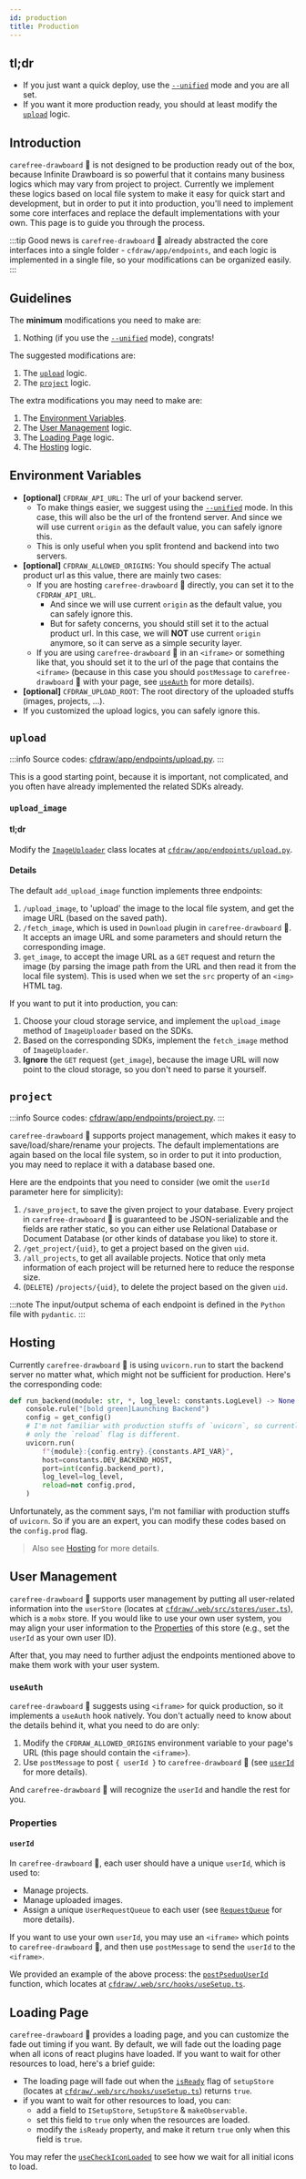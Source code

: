 ```yaml
---
id: production
title: Production
---
```


## tl;dr

* If you just want a quick deploy, use the [`--unified`](/docs/user-guides/hosting#--unified) mode and you are all set.
* If you want it more production ready, you should at least modify the [`upload`](#upload) logic.

## Introduction

`carefree-drawboard` 🎨 is not designed to be production ready out of the box, because Infinite Drawboard is so powerful that it contains many business logics which may vary from project to project. Currently we implement these logics based on local file system to make it easy for quick start and development, but in order to put it into production, you'll need to implement some core interfaces and replace the default implementations with your own. This page is to guide you through the process.

:::tip
Good news is `carefree-drawboard` 🎨 already abstracted the core interfaces into a single folder - `cfdraw/app/endpoints`, and each logic is implemented in a single file, so your modifications can be organized easily.
:::

## Guidelines

The **minimum** modifications you need to make are:
1. Nothing (if you use the [`--unified`](/docs/user-guides/hosting#--unified) mode), congrats!

The suggested modifications are:
1. The [`upload`](#upload) logic.
2. The [`project`](#project) logic.

The extra modifications you may need to make are:
1. The [Environment Variables](#environment-variables).
2. The [User Management](#user-management) logic.
3. The [Loading Page](#loading-page) logic.
4. The [Hosting](#hosting) logic.

## Environment Variables

* **[optional]** `CFDRAW_API_URL`: The url of your backend server.
  * To make things easier, we suggest using the [`--unified`](/docs/user-guides/hosting#--unified) mode. In this case, this will also be the url of the frontend server. And since we will use current `origin` as the default value, you can safely ignore this.
  * This is only useful when you split frontend and backend into two servers.
* **[optional]** `CFDRAW_ALLOWED_ORIGINS`: You should specify The actual product url as this value, there are mainly two cases:
  * If you are hosting `carefree-drawboard` 🎨 directly, you can set it to the `CFDRAW_API_URL`.
    * And since we will use current `origin` as the default value, you can safely ignore this.
    * But for safety concerns, you should still set it to the actual product url. In this case, we will **NOT** use current `origin` anymore, so it can serve as a simple security layer.
  * If you are using `carefree-drawboard` 🎨 in an `<iframe>` or something like that, you should set it to the url of the page that contains the `<iframe>` (because in this case you should `postMessage` to `carefree-drawboard` 🎨 with your page, see [`useAuth`](#useauth) for more details).
* **[optional]** `CFDRAW_UPLOAD_ROOT`: The root directory of the uploaded stuffs (images, projects, ...).
* If you customized the upload logics, you can safely ignore this.

## `upload`

:::info
Source codes: [cfdraw/app/endpoints/upload.py](https://github.com/carefree0910/carefree-drawboard/blob/dev/cfdraw/app/endpoints/upload.py).
:::

This is a good starting point, because it is important, not complicated, and you often have already implemented the related SDKs already.

### `upload_image`

#### tl;dr

Modify the [`ImageUploader`](https://github.com/carefree0910/carefree-drawboard/blob/1f59e518e856061e6aeef86b460e13a045072e14/cfdraw/app/endpoints/upload.py#L37) class locates at [`cfdraw/app/endpoints/upload.py`](https://github.com/carefree0910/carefree-drawboard/blob/dev/cfdraw/app/endpoints/upload.py).

#### Details

The default `add_upload_image` function implements three endpoints:

1. `/upload_image`, to 'upload' the image to the local file system, and get the image URL (based on the saved path).
2.  `/fetch_image`, which is used in `Download` plugin in `carefree-drawboard` 🎨. It accepts an image URL and some parameters and should return the corresponding image.
3.  `get_image`, to accept the image URL as a `GET` request and return the image (by parsing the image path from the URL and then read it from the local file system). This is used when we set the `src` property of an `<img>` HTML tag.

If you want to put it into production, you can:

1. Choose your cloud storage service, and implement the `upload_image` method of `ImageUploader` based on the SDKs.
2. Based on the corresponding SDKs, implement the `fetch_image` method of `ImageUploader`.
3. **Ignore** the `GET` request (`get_image`), because the image URL will now point to the cloud storage, so you don't need to parse it yourself.

## `project`

:::info
Source codes: [cfdraw/app/endpoints/project.py](https://github.com/carefree0910/carefree-drawboard/blob/dev/cfdraw/app/endpoints/project.py).
:::

`carefree-drawboard` 🎨 supports project management, which makes it easy to save/load/share/rename your projects. The default implementations are again based on the local file system, so in order to put it into production, you may need to replace it with a database based one.

Here are the endpoints that you need to consider (we omit the `userId` parameter here for simplicity):

1. `/save_project`, to save the given project to your database. Every project in `carefree-drawboard` 🎨 is guaranteed to be JSON-serializable and the fields are rather static, so you can either use Relational Database or Document Database (or other kinds of database you like) to store it.
2. `/get_project/{uid}`, to get a project based on the given `uid`.
3. `/all_projects`, to get all available projects. Notice that only meta information of each project will be returned here to reduce the response size.
4. (`DELETE`) `/projects/{uid}`, to delete the project based on the given `uid`.

:::note
The input/output schema of each endpoint is defined in the `Python` file with `pydantic`.
:::

## Hosting

Currently `carefree-drawboard` 🎨 is using `uvicorn.run` to start the backend server no matter what, which might not be sufficient for production. Here's the corresponding code:

```python title="cfdraw/utils/exec.py"
def run_backend(module: str, *, log_level: constants.LogLevel) -> None:
    console.rule("[bold green]Launching Backend")
    config = get_config()
    # I'm not familiar with production stuffs of `uvicorn`, so currently
    # only the `reload` flag is different.
    uvicorn.run(
        f"{module}:{config.entry}.{constants.API_VAR}",
        host=constants.DEV_BACKEND_HOST,
        port=int(config.backend_port),
        log_level=log_level,
        reload=not config.prod,
    )
```

Unfortunately, as the comment says, I'm not familiar with production stuffs of `uvicorn`. So if you are an expert, you can modify these codes based on the `config.prod` flag.

> Also see [Hosting](/docs/user-guides/hosting) for more details.

## User Management

`carefree-drawboard` 🎨 supports user management by putting all user-related information into the `userStore` (locates at [`cfdraw/.web/src/stores/user.ts`](https://github.com/carefree0910/carefree-drawboard/blob/dev/cfdraw/.web/src/stores/user.ts)), which is a `mobx` store. If you would like to use your own user system, you may align your user information to the [Properties](#properties) of this store (e.g., set the `userId` as your own user ID).

After that, you may need to further adjust the endpoints mentioned above to make them work with your user system.

### `useAuth`

`carefree-drawboard` 🎨 suggests using `<iframe>` for quick production, so it implements a `useAuth` hook natively. You don't actually need to know about the details behind it, what you need to do are only:
1. Modify the `CFDRAW_ALLOWED_ORIGINS` environment variable to your page's URL (this page should contain the `<iframe>`).
2. Use `postMessage` to post `{ userId }` to `carefree-drawboard` 🎨 (see [`userId`](#userid) for more details).

And `carefree-drawboard` 🎨 will recognize the `userId` and handle the rest for you.

### Properties

#### `userId`

In `carefree-drawboard` 🎨, each user should have a unique `userId`, which is used to:

* Manage projects.
* Manage uploaded images.
* Assign a unique `UserRequestQueue` to each user (see [`RequestQueue`](/docs/user-guides/features#requestqueue) for more details).

If you want to use your own `userId`, you may use an `<iframe>` which points to `carefree-drawboard` 🎨, and then use `postMessage` to send the `userId` to the `<iframe>`.

We provided an example of the above process: the [`postPseduoUserId`](https://github.com/carefree0910/carefree-drawboard/blob/19bfaf89cb9c9b284a0633b674888f01fb5ac3bf/cfdraw/.web/src/hooks/useSetup.ts#L38) function, which locates at [`cfdraw/.web/src/hooks/useSetup.ts`](https://github.com/carefree0910/carefree-drawboard/blob/dev/cfdraw/.web/src/hooks/useSetup.ts).

## Loading Page

`carefree-drawboard` 🎨 provides a loading page, and you can customize the fade out timing if you want. By default, we will fade out the loading page when all icons of react plugins have loaded. If you want to wait for other resources to load, here's a brief guide:

* The loading page will fade out when the [`isReady`](https://github.com/carefree0910/carefree-drawboard/blob/b405bab0557dcb8f37d012b6a9ad6ea9b99af22b/cfdraw/.web/src/hooks/useSetup.ts#L70) flag of `setupStore` (locates at [`cfdraw/.web/src/hooks/useSetup.ts`](https://github.com/carefree0910/carefree-drawboard/blob/dev/cfdraw/.web/src/hooks/useSetup.ts)) returns `true`.
* if you want to wait for other resources to load, you can:
    * add a field to `ISetupStore`, `SetupStore` & `makeObservable`.
    * set this field to `true` only when the resources are loaded.
    * modify the `isReady` property, and make it return `true` only when this field is `true`.

You may refer the [`useCheckIconLoaded`](https://github.com/carefree0910/carefree-drawboard/blob/b405bab0557dcb8f37d012b6a9ad6ea9b99af22b/cfdraw/.web/src/hooks/useSetup.ts#L291) to see how we wait for all initial icons to load.

